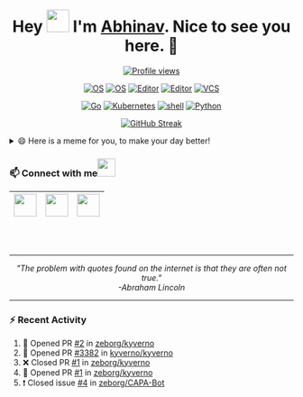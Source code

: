 <h1 align="center">Hey <img src="https://raw.githubusercontent.com/ShahriarShafin/ShahriarShafin/main/Assets/hi.gif" width="40px"/> I'm <a href="https://abhinavsinha.xyz/" target="_blank">Abhinav</a>. Nice to see you here. 🤗</h1>

<div align="center">
 
 <a href="">![Profile views](https://gpvc.arturio.dev/zeborg?v=3)</a>

</div>

<div align="center">
 
 [![OS](https://img.shields.io/badge/OS-macOS-informational?style=flat-square&logo=apple&logoColor=white)](https://en.wikipedia.org/wiki/MacOS)
 [![OS](https://img.shields.io/badge/OS-Linux-informational?style=flat-square&logo=linux&logoColor=white)](https://en.wikipedia.org/wiki/Linux)
 [![Editor](https://img.shields.io/badge/Editor-VSCode-blue?style=flat-square&logo=visual-studio-code&logoColor=white)](https://code.visualstudio.com/)
 [![Editor](https://img.shields.io/badge/Editor-Vim-blue?style=flat-square&logo=vim&logoColor=white)](https://vim.org/)
 [![VCS](https://img.shields.io/badge/SCM-git-blue?style=flat-square&logo=git&logoColor=white)](https://git-scm.com/)
 
</div>

<p align="center">
  <a href="https://github.com/zeborg?tab=repositories&language=go" target="_blank"><img alt="Go" src="https://img.shields.io/badge/-Go-0099CC?style=flat-square&logo=Go&logoColor=white"></a>
  <a href="https://kubernetes.io" target="_blank"><img alt="Kubernetes" src="https://img.shields.io/badge/-Kubernetes-0066CC?style=flat-square&logo=Kubernetes&logoColor=white"></a>
  <a href="https://github.com/zeborg?tab=repositories&language=shell" target="_blank"><img alt="shell" src="https://img.shields.io/badge/-shell-0076A8?style=flat-square&logo=PowerShell&logoColor=white"></a>
  <a href="https://github.com/zeborg?tab=repositories&language=python" target="_blank"><img alt="Python" src="https://img.shields.io/badge/-Python-3776AB?style=flat-square&logo=Python&logoColor=white"></a>
</p>

<div align="center">
 
 <a href="">![GitHub Streak](https://github-readme-streak-stats.herokuapp.com/?user=zeborg&theme=tokyonight_duo)</a>
 
</div>

<!--  [![zeborg's GitHub Stats](https://github-readme-stats.vercel.app/api?username=zeborg&show_icons=true&theme=merko)](https://abhinavsinha.xyz/) -->

<!-- <details>
  <summary>🌟 GitHub Stats</summary>
  <img align="left" alt="zeborg's GitHub Stats" src="https://github-readme-stats.vercel.app/api?username=zeborg&show_icons=true&theme=merko" />
</details>

<details>
  <summary>📚 Most Used Languages</summary>
  <img align="left" alt="codeSTACKr's GitHub Stats" src="https://github-readme-stats.vercel.app/api/top-langs/?username=zeborg&layout=compact" />
</details>
 -->
<details>
  <summary>😄 Here is a meme for you, to make your day better!</summary>
   <a href="https://abhinavsinha.xyz/"><img src="https://i.imgur.com/VrdxCnS.jpg" title="Meme" alt="Please refresh the page if the meme doesn't show up." height="350"></a>
</details>

### 📫 Connect with me<img src="https://raw.githubusercontent.com/ShahriarShafin/ShahriarShafin/main/Assets/handshake.gif" height="32px">
 
|<center><a href="https://www.linkedin.com/in/abhinav-sinha-aa55ba1b2/"><img src="https://cdn2.iconfinder.com/data/icons/social-media-2285/512/1_Linkedin_unofficial_colored_svg-128.png" width="40"></a></center>|<a href="https://twitter.com/zebhinav"><img src="https://cdn2.iconfinder.com/data/icons/social-media-2285/512/1_Twitter3_colored_svg-128.png" width="40"></a>|<a href="mailto:work.abhinavsinha@gmail.com"><img src="https://upload.wikimedia.org/wikipedia/commons/thumb/7/7e/Gmail_icon_%282020%29.svg/512px-Gmail_icon_%282020%29.svg.png" width="40"></a>|
|--|--|--|
<br>
<br>

--- 

<p align="center">
   <i>
     "The problem with quotes found on the internet is that they are often not true." <br>
                                         -Abraham Lincoln
  </i>
</p>       

---

### :zap: Recent Activity
<!--START_SECTION:activity-->
1. 💪 Opened PR [#2](https://github.com/zeborg/kyverno/pull/2) in [zeborg/kyverno](https://github.com/zeborg/kyverno)
2. 💪 Opened PR [#3382](https://github.com/kyverno/kyverno/pull/3382) in [kyverno/kyverno](https://github.com/kyverno/kyverno)
3. ❌ Closed PR [#1](https://github.com/zeborg/kyverno/pull/1) in [zeborg/kyverno](https://github.com/zeborg/kyverno)
4. 💪 Opened PR [#1](https://github.com/zeborg/kyverno/pull/1) in [zeborg/kyverno](https://github.com/zeborg/kyverno)
5. ❗️ Closed issue [#4](https://github.com/zeborg/CAPA-Bot/issues/4) in [zeborg/CAPA-Bot](https://github.com/zeborg/CAPA-Bot)
<!--END_SECTION:activity-->
